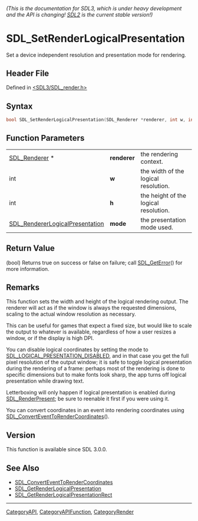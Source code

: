 ###### (This is the documentation for SDL3, which is under heavy development and the API is changing! [SDL2](https://wiki.libsdl.org/SDL2/) is the current stable version!)
# SDL_SetRenderLogicalPresentation

Set a device independent resolution and presentation mode for rendering.

## Header File

Defined in [<SDL3/SDL_render.h>](https://github.com/libsdl-org/SDL/blob/main/include/SDL3/SDL_render.h)

## Syntax

```c
bool SDL_SetRenderLogicalPresentation(SDL_Renderer *renderer, int w, int h, SDL_RendererLogicalPresentation mode);
```

## Function Parameters

|                                                                    |              |                                       |
| ------------------------------------------------------------------ | ------------ | ------------------------------------- |
| [SDL_Renderer](SDL_Renderer) *                                     | **renderer** | the rendering context.                |
| int                                                                | **w**        | the width of the logical resolution.  |
| int                                                                | **h**        | the height of the logical resolution. |
| [SDL_RendererLogicalPresentation](SDL_RendererLogicalPresentation) | **mode**     | the presentation mode used.           |

## Return Value

(bool) Returns true on success or false on failure; call
[SDL_GetError](SDL_GetError)() for more information.

## Remarks

This function sets the width and height of the logical rendering output.
The renderer will act as if the window is always the requested dimensions,
scaling to the actual window resolution as necessary.

This can be useful for games that expect a fixed size, but would like to
scale the output to whatever is available, regardless of how a user resizes
a window, or if the display is high DPI.

You can disable logical coordinates by setting the mode to
[SDL_LOGICAL_PRESENTATION_DISABLED](SDL_LOGICAL_PRESENTATION_DISABLED), and
in that case you get the full pixel resolution of the output window; it is
safe to toggle logical presentation during the rendering of a frame:
perhaps most of the rendering is done to specific dimensions but to make
fonts look sharp, the app turns off logical presentation while drawing
text.

Letterboxing will only happen if logical presentation is enabled during
[SDL_RenderPresent](SDL_RenderPresent); be sure to reenable it first if you
were using it.

You can convert coordinates in an event into rendering coordinates using
[SDL_ConvertEventToRenderCoordinates](SDL_ConvertEventToRenderCoordinates)().

## Version

This function is available since SDL 3.0.0.

## See Also

- [SDL_ConvertEventToRenderCoordinates](SDL_ConvertEventToRenderCoordinates)
- [SDL_GetRenderLogicalPresentation](SDL_GetRenderLogicalPresentation)
- [SDL_GetRenderLogicalPresentationRect](SDL_GetRenderLogicalPresentationRect)

----
[CategoryAPI](CategoryAPI), [CategoryAPIFunction](CategoryAPIFunction), [CategoryRender](CategoryRender)

